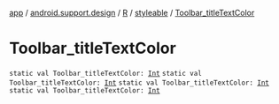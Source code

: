 [app](../../../index.md) / [android.support.design](../../index.md) / [R](../index.md) / [styleable](index.md) / [Toolbar_titleTextColor](.)

# Toolbar_titleTextColor

`static val Toolbar_titleTextColor: `[`Int`](https://kotlinlang.org/api/latest/jvm/stdlib/kotlin/-int/index.html)
`static val Toolbar_titleTextColor: `[`Int`](https://kotlinlang.org/api/latest/jvm/stdlib/kotlin/-int/index.html)
`static val Toolbar_titleTextColor: `[`Int`](https://kotlinlang.org/api/latest/jvm/stdlib/kotlin/-int/index.html)
`static val Toolbar_titleTextColor: `[`Int`](https://kotlinlang.org/api/latest/jvm/stdlib/kotlin/-int/index.html)